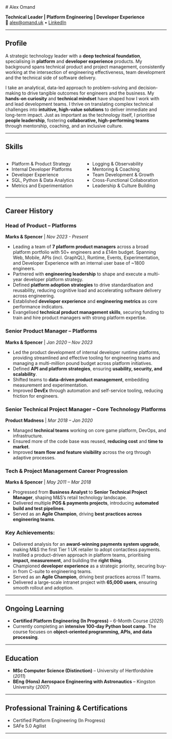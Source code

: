 <link rel="stylesheet" type="text/css" href="style.css">
# Alex Omand

**Technical Leader | Platform Engineering | Developer Experience**  
📧 alex@omand.uk • [LinkedIn](https://www.linkedin.com/in/alex-omand)

---

## **Profile**

A strategic technology leader with a **deep technical foundation**, specialising in **platform** and **developer experience** products. My background spans technical product and project management, consistently working at the intersection of engineering effectiveness, team development and the technical side of software delivery. 

I take an analytical, data-led approach to problem-solving and decision-making to drive tangible outcomes for engineers and the business. My **hands-on curiosity** and **technical mindset** have shaped how I work with and lead development teams. I thrive on translating complex technical challenges into **intuitive, high-value solutions** to deliver immediate and long-term impact. Just as important as the technology itself, I prioritise **people leadership**, fostering **collaborative, high-performing teams** through mentorship, coaching, and an inclusive culture.

---

## **Skills**

<style>
  .skills-list {
    display: flex;
    justify-content: space-between;
  }
  .skills-list ul {
    list-style-type: disc;
    padding-left: 20px;
    width: 48%;
  }
</style>

<div class="skills-list">
  <ul>
    <li>Platform & Product Strategy</li>
    <li>Internal Developer Platforms</li>
    <li>Developer Experience</li>
    <li>SQL, Python & Data Analytics</li>
    <li>Metrics and Experimentation</li>
  </ul>
  <ul>
    <li>Logging & Observability</li>
    <li>Mentoring & Coaching</li>
    <li>Team Development & Growth</li>
    <li>Cross-Functional Collaboration</li>
    <li>Leadership & Culture Building</li>
  </ul>
</div>

---

## **Career History**

### **Head of Product – Platforms**  
**Marks & Spencer** | *Nov 2023 - Present*  
- Leading a team of **7 platform product managers** across a broad platform portfolio with 50+ engineers and a £14m budget. Spanning Web, Mobile, APIs (incl. GraphQL), Runtime, Events, Experimentation, and Developer Experience with an internal user base of ~1800 engineers.
- Partnered with **engineering leadership** to shape and execute a multi-year developer platform strategy.
- Defined **platform adoption strategies** to drive standardisation and reusability, reducing cognitive load and accelerating software delivery across engineering.
- Established **developer experience** and **engineering metrics** as core performance indicators.
- Evangelised **technical product management skills**, securing funding to train and hire product managers with strong platform expertise.

### **Senior Product Manager – Platforms**  
**Marks & Spencer** | *Jan 2020 – Nov 2023*  
- Led the product development of internal developer runtime platforms, providing streamlined and effective tooling for engineering teams and managing a multi-million pound budget across platform initiatives.
- Defined **API and platform strategies**, ensuring **usability, security, and scalability**.
- Shifted teams to **data-driven product management**, embedding measurement and experimentation.
- Improved **DevEx** through automation and self-service tooling, reducing friction for engineers.

### **Senior Technical Project Manager – Core Technology Platforms**  
**Product Madness** | *Mar 2018 – Jan 2020*  
- Managed **technical teams** working on core game platform, DevOps, and infrastructure.
- Ensured more of the code base was reused, **reducing cost** and **time to market**.
- Improved **team flow and feature visibility** across the org through adaptive processes.

### **Tech & Project Management Career Progression**  
**Marks & Spencer** | *May 2011 – Mar 2018*  
- Progressed from **Business Analyst** to **Senior Technical Project Manager**, shaping M&S’s retail technology landscape.
- Delivered multiple **POS & payments projects**, introducing **automated build and test pipelines**.
- Served as an **Agile Champion**, driving **best practices across engineering teams**.

### **Key Achievements:**  
- Delivered analysis for an **award-winning payments system upgrade**, making M&S the first Tier 1 UK retailer to adopt contactless payments.  
- Instilled a product-driven approach in platform teams, prioritising **impact, measurement**, and building the **right thing**.
- Championed **developer experience** as a strategic priority, securing buy-in from C-suite to engineering teams.  
- Served as an **Agile Champion**, driving best practices across IT teams.  
- Delivered a large-scale intranet project with **65,000 users**, ensuring smooth rollout and adoption.

---

## **Ongoing Learning**
- **Certified Platform Engineering (In Progress)** – 6-Month Course (*2025*)
- Currently completing an **intensive 100-day Python boot camp**. The course focuses on **object-oriented programming, APIs, and data processing**.

---

## **Education**
- **MSc Computer Science (Distinction)** – University of Hertfordshire (*2011*)
- **BEng (Hons) Aerospace Engineering with Astronautics** – Kingston University (*2007*)

---

## **Professional Training & Certifications**
- Certified Platform Engineering (In Progress)
- SAFe 5.0 Agilist

---
